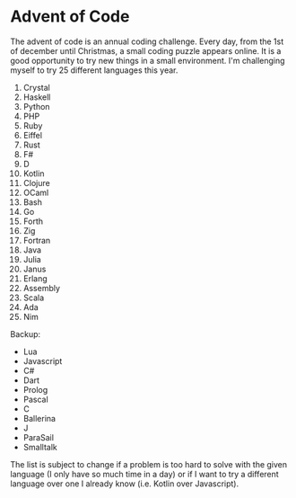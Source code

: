 # Advent of Code
The advent of code is an annual coding challenge. Every day, from the 1st of december until Christmas, a small coding puzzle appears online. It is a good opportunity to try new things in a small environment. I'm challenging myself to try 25 different languages this year.

1. Crystal
2. Haskell
3. Python
4. PHP
5. Ruby
6. Eiffel
7. Rust
8. F#
9. D
10. Kotlin
11. Clojure
12. OCaml
13. Bash
14. Go
15. Forth
16. Zig
17. Fortran
18. Java
19. Julia
20. Janus
21. Erlang
22. Assembly
23. Scala
24. Ada
25. Nim

Backup:
- Lua
- Javascript
- C#
- Dart
- Prolog
- Pascal
- C
- Ballerina
- J
- ParaSail
- Smalltalk

The list is subject to change if a problem is too hard to solve with the given language (I only have so much time in a day) or if I want to try a different language over one I already know (i.e. Kotlin over Javascript).
